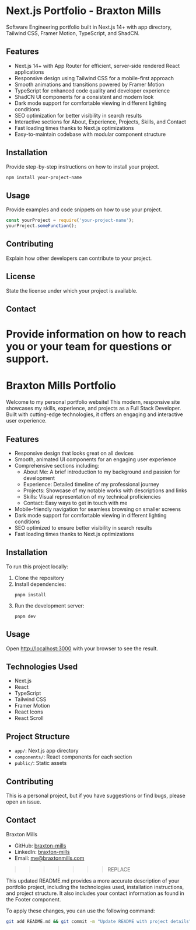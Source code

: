 # Next.js Portfolio - Braxton Mills

Software Engineering portfolio built in Next.js 14+ with app directory, Tailwind CSS, Framer Motion, TypeScript, and ShadCN.

## Features

- Next.js 14+ with App Router for efficient, server-side rendered React applications
- Responsive design using Tailwind CSS for a mobile-first approach
- Smooth animations and transitions powered by Framer Motion
- TypeScript for enhanced code quality and developer experience
- ShadCN UI components for a consistent and modern look
- Dark mode support for comfortable viewing in different lighting conditions
- SEO optimization for better visibility in search results
- Interactive sections for About, Experience, Projects, Skills, and Contact
- Fast loading times thanks to Next.js optimizations
- Easy-to-maintain codebase with modular component structure

## Installation

Provide step-by-step instructions on how to install your project.

```bash
npm install your-project-name
```

## Usage

Provide examples and code snippets on how to use your project.

```javascript
const yourProject = require('your-project-name');
yourProject.someFunction();
```

## Contributing

Explain how other developers can contribute to your project.

## License

State the license under which your project is available.

## Contact

Provide information on how to reach you or your team for questions or support.
=======
# Braxton Mills Portfolio

Welcome to my personal portfolio website! This modern, responsive site showcases my skills, experience, and projects as a Full Stack Developer. Built with cutting-edge technologies, it offers an engaging and interactive user experience.

## Features

- Responsive design that looks great on all devices
- Smooth, animated UI components for an engaging user experience
- Comprehensive sections including:
  - About Me: A brief introduction to my background and passion for development
  - Experience: Detailed timeline of my professional journey
  - Projects: Showcase of my notable works with descriptions and links
  - Skills: Visual representation of my technical proficiencies
  - Contact: Easy ways to get in touch with me
- Mobile-friendly navigation for seamless browsing on smaller screens
- Dark mode support for comfortable viewing in different lighting conditions
- SEO optimized to ensure better visibility in search results
- Fast loading times thanks to Next.js optimizations

## Installation

To run this project locally:

1. Clone the repository
2. Install dependencies:
   ```
   pnpm install
   ```
3. Run the development server:
   ```
   pnpm dev
   ```

## Usage

Open [http://localhost:3000](http://localhost:3000) with your browser to see the result.

## Technologies Used

- Next.js
- React
- TypeScript
- Tailwind CSS
- Framer Motion
- React Icons
- React Scroll

## Project Structure

- `app/`: Next.js app directory
- `components/`: React components for each section
- `public/`: Static assets

## Contributing

This is a personal project, but if you have suggestions or find bugs, please open an issue.

## Contact

Braxton Mills
- GitHub: [braxton-mills](https://github.com/braxton-mills)
- LinkedIn: [braxton-mills](https://linkedin.com/in/braxton-mills)
- Email: me@braxtonmills.com
>>>>>>> REPLACE
</source>

This updated README.md provides a more accurate description of your portfolio project, including the technologies used, installation instructions, and project structure. It also includes your contact information as found in the Footer component.

To apply these changes, you can use the following command:

```bash
git add README.md && git commit -m "Update README with project details"
```
